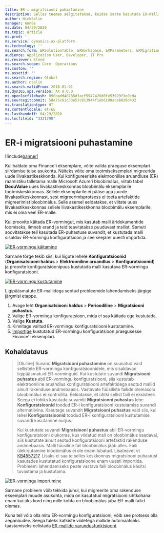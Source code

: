 ```yaml
---
title: ER-i migratsiooni puhastamine
description: Selles teemas selgitatakse, kuidas saate kasutada ER-mallidega seotud probleemide lahendamiseks ER-i migratsiooni puhastamise funktsiooni.
author: NickSelin
manager: AnnBe
ms.date: 04/29/2020
ms.topic: article
ms.prod: ''
ms.service: dynamics-ax-platform
ms.technology: ''
ms.search.form: ERSolutionTable, ERWorkspace, ERParameters, ERMigrationCleanup
audience: Application User, Developer, IT Pro
ms.reviewer: kfend
ms.search.scope: Core, Operations
ms.custom: ''
ms.assetid: ''
ms.search.region: Global
ms.author: nselin
ms.search.validFrom: 2018-01-01
ms.dyn365.ops.version: AX 8.0.0
ms.openlocfilehash: 090badd48785dfacf5942426d0fe53629f3c0cda
ms.sourcegitcommit: 5de75c61c33e57c813944f1ab6100aceb020d432
ms.translationtype: HT
ms.contentlocale: et-EE
ms.lasthandoff: 04/29/2020
ms.locfileid: "3321798"
---
```

# <a name="er-migration-cleanup"></a>ER-i migratsiooni puhastamine 

[!include[banner](../includes/banner.md)]

Kui haldate oma Finance'i eksemplare, võite valida praeguse eksemplari siirdamise teise asukohta. Näiteks võite oma tootmiseksemplari migreerida uude liivakastikeskkonda. Kui konfigureerisite elektroonilise aruandluse (ER) raamistiku talletama malle Microsoft Azure'i bloobimälus, viitab tabel **DocuValue** uues liivakastikeskkonnas bloobimälu eksemplarile tootmiskeskkonnas. Sellele eksemplarile ei pääse aga juurde liivakastikeskkonnast, sest migreerimisprotsess ei toeta artefaktide migreerimist bloobimälus. Selle asemel eeldatakse, et viitate uues liivakastikeskkonnas sellele liivakastikeskkonna bloobimälu eksemplarile, mis ei oma veel ER-malle.

Kui proovite käitada ER-vormingut, mis kasutab malli äridokumentide loomiseks, ilmneb erand ja teid teavitatakse puuduvast mallist. Samuti soovitatakse teil kasutada ER-puhastuse suvandit, et kustutada malli sisaldav ER-vormingu konfiguratsioon ja see seejärel uuesti importida.

[![ER-vormingu käitamine](./media/er-migration-cleanup-run.png)](./media/er-migration-cleanup-run.png)

Sarnane tõrge tekib siis, kui liigute lehele **Konfiguratsioonid** (**Organisatsiooni haldus** \> **Elektrooniline aruandlus** \> **Konfiguratsioonid**) ja proovite konfiguratsioonipuus kustutada malli kasutava ER-vormingu konfiguratsiooni.

[![ER-vormingu kustutamine](./media/er-migration-cleanup-delete.png)](./media/er-migration-cleanup-delete.png)

Ligipääsmatute ER-mallidega seotud probleemide lahendamiseks järgige järgmisi etappe.

1.  Avage leht **Organisatsiooni haldus** \> **Perioodiline** \> **Migratsiooni puhastus**.
2.  Valige ER-vormingu konfiguratsioon, mida ei saa käitada ega kustutada.
3.  Valige **Kustuta**.
4.  Kinnitage valitud ER-vormingu konfiguratsiooni kustutamine.
5.  [Importige](download-electronic-reporting-configuration-lcs.md) kustutatud ER-vormingu konfiguratsioon praegusesse Finance'i eksemplari.

## <a name="applicability"></a>Kohaldatavus

> [Oluline] Suvand **Migratsiooni puhastamine** on suunatud vaid sellistele ER-vormingu konfiguratsioonidele, mis sisaldavad ligipääsmatuid ER-vorminguid. Kui kustutate suvandi **Migratsiooni puhastus** abil ER-vormingu konfiguratsiooni, siis kustutab elektrooniline aruandlus konfiguratsiooni artefaktidega seotud mallid ainult rakenduse andmebaasis. Vastavate füüsiliste failide olemasolu bloobimälus ei kontrollita. Eeldatakse, et ühtki sellist faili ei eksisteeri. Seega ei tohiks kasutada suvandit **Migratsiooni puhastus** lehe **Konfiguratsioonid** toodud ER-i konfiguratsiooni kustutamise suvandi alternatiivina. Kasutage suvandit **Migratsiooni puhastus** vaid siis, kui lehel **Konfiguratsioonid** toodud ER-i konfiguratsiooni kustutamise suvandi kasutamine nurjus.
>
> Kui kustutate suvandi **Migratsiooni puhastus** abil ER-vormingu konfiguratsiooni olukorras, kus viidatud mall on bloobimälus saadaval, siis kustutate ainult seotud konfiguratsiooni artefaktid rakenduse andmebaasis. Malli füüsiline fail bloobimälus jääb alles. Faili ülekirjutamine bloobimälus ei ole enam lubatud. Lisateavet vt [KB4557217](https://fix.lcs.dynamics.com/Issue/Details?kb=4557217). Lisaks ei saa te selles keskkonnas migratsiooni puhastust kasutades kustutatud konfiguratsioone enam uuesti importida. Probleemi lahendamiseks peate vastava faili bloobimälus käsitsi tuvastama ja kustutama.

[![ER-vormingu importimine](./media/er-migration-cleanup-import.png)](./media/er-migration-cleanup-import.png)

Sarnane probleem võib tekkida juhul, kui migreerite oma rakenduse eksemplari muude asukohta, mida on kasutatud migratsiooni sihtkohana enam kui üks kord ning mille kohta on bloobimälus juba ER-malli failid olemas.

Kuna teil võib olla mitu ER-vormingu konfiguratsiooni, võib see protsess olla aeganõudev. Seega tuleks katkiste viidetega mallide automaatseks taastamiseks eelistada [ER-mallide varundusfunktsiooni](er-backup-storage-templates.md).
